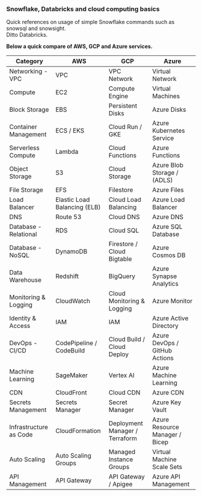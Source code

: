 ### Snowflake, Databricks and cloud computing basics

Quick references on usage of simple Snowflake commands such as snowsql and snowsight.
<br>Ditto Databricks.

**Below a quick compare of AWS, GCP and Azure services.**


| Category                | AWS                                           | GCP                                              | Azure                                |
|-------------------------|-----------------------------------------------|--------------------------------------------------|--------------------------------------|
| Networking - VPC         | VPC                                           | VPC Network                                      | Virtual Network               |
| Compute                  | EC2                                           | Compute Engine                                   | Virtual Machines               |
| Block Storage            | EBS                                           | Persistent Disks                                | Azure Disks                         |
| Container Management     | ECS / EKS                                     | Cloud Run / GKE                                  | Azure Kubernetes Service      |
| Serverless Compute       | Lambda                                        | Cloud Functions                                  | Azure Functions                     |
| Object Storage           | S3                                            | Cloud Storage                                    | Azure Blob Storage / (ADLS)                 |
| File Storage             | EFS                                           | Filestore                                        | Azure Files                         |
| Load Balancer            | Elastic Load Balancing (ELB)                  | Cloud Load Balancing                             | Azure Load Balancer                 |
| DNS                      | Route 53                                      | Cloud DNS                                        | Azure DNS                           |
| Database - Relational    | RDS                                           | Cloud SQL                                        | Azure SQL Database                  |
| Database - NoSQL         | DynamoDB                                      | Firestore / Cloud Bigtable                       | Azure Cosmos DB                     |
| Data Warehouse           | Redshift                                      | BigQuery                                         | Azure Synapse Analytics             |
| Monitoring & Logging     | CloudWatch                                    | Cloud Monitoring & Logging                       | Azure Monitor                       |
| Identity & Access        | IAM                                           | IAM                                              | Azure Active Directory        |
| DevOps - CI/CD           | CodePipeline / CodeBuild                      | Cloud Build / Cloud Deploy                       | Azure DevOps / GitHub Actions       |
| Machine Learning         | SageMaker                                     | Vertex AI                                        | Azure Machine Learning              |
| CDN                      | CloudFront                                    | Cloud CDN                                        | Azure CDN                           |
| Secrets Management       | Secrets Manager                               | Secret Manager                                   | Azure Key Vault                     |
| Infrastructure as Code   | CloudFormation                                | Deployment Manager / Terraform                   | Azure Resource Manager / Bicep|
| Auto Scaling             | Auto Scaling Groups                           | Managed Instance Groups                          | Virtual Machine Scale Sets    |
| API Management           | API Gateway                                   | API Gateway / Apigee                             | Azure API Management                |